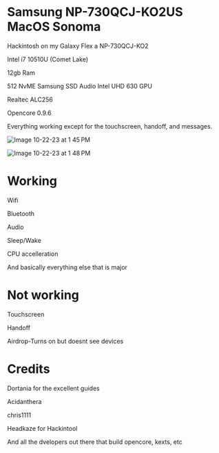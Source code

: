 # Samsung NP-730QCJ-KO2US MacOS Sonoma
Hackintosh on my Galaxy Flex a NP-730QCJ-KO2

Intel i7 10510U (Comet Lake)

12gb Ram

512 NvME Samsung SSD
Audio
Intel UHD 630 GPU

Realtec ALC256

Opencore 0.9.6

Everything working except for the touchscreen, handoff, and messages.

![Image 10-22-23 at 1 45 PM](https://github.com/mindripper72/SamsungGalaxyFlexaHackintosh/assets/81028373/0ae25b2f-5f19-4d4c-9cfe-954a9c4935df)

![Image 10-22-23 at 1 48 PM](https://github.com/mindripper72/SamsungGalaxyFlexaHackintosh/assets/81028373/fac2eeae-45e6-4b7a-b6c2-8cbdf549280c)

# Working

Wifi

Bluetooth

Audio

Sleep/Wake

CPU accelleration

And basically everything else that is major

# Not working

Touchscreen

Handoff

Airdrop-Turns on but doesnt see devices


# Credits

Dortania for the excellent guides

Acidanthera 

chris1111

Headkaze for Hackintool

And all the dvelopers out there that build opencore, kexts, etc


